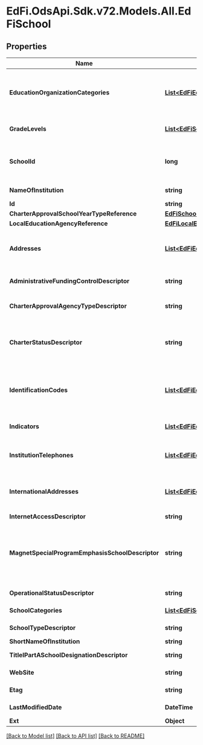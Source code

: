 # EdFi.OdsApi.Sdk.v72.Models.All.EdFiSchool

## Properties

Name | Type | Description | Notes
------------ | ------------- | ------------- | -------------
**EducationOrganizationCategories** | [**List&lt;EdFiEducationOrganizationCategory&gt;**](EdFiEducationOrganizationCategory.md) | An unordered collection of educationOrganizationCategories. The classification of the education agency within the geographic boundaries of a state according to the level of administrative and operational control granted by the state. | 
**GradeLevels** | [**List&lt;EdFiSchoolGradeLevel&gt;**](EdFiSchoolGradeLevel.md) | An unordered collection of schoolGradeLevels. The grade levels served at the school. | 
**SchoolId** | **long** | The identifier assigned to a school. It must be distinct from any other identifier assigned to educational organizations, such as a LocalEducationAgencyId, to prevent duplication. | 
**NameOfInstitution** | **string** | The full, legally accepted name of the institution. | 
**Id** | **string** |  | [optional] 
**CharterApprovalSchoolYearTypeReference** | [**EdFiSchoolYearTypeReference**](EdFiSchoolYearTypeReference.md) |  | [optional] 
**LocalEducationAgencyReference** | [**EdFiLocalEducationAgencyReference**](EdFiLocalEducationAgencyReference.md) |  | [optional] 
**Addresses** | [**List&lt;EdFiEducationOrganizationAddress&gt;**](EdFiEducationOrganizationAddress.md) | An unordered collection of educationOrganizationAddresses. The set of elements that describes an address for the education entity, including the street address, city, state, ZIP code, and ZIP code + 4. | [optional] 
**AdministrativeFundingControlDescriptor** | **string** | The type of education institution as classified by its funding source, for example public or private. | [optional] 
**CharterApprovalAgencyTypeDescriptor** | **string** | The type of agency that approved the establishment or continuation of a charter school. | [optional] 
**CharterStatusDescriptor** | **string** | A school or agency providing free public elementary or secondary education to eligible students under a specific charter granted by the state legislature or other appropriate authority and designated by such authority to be a charter school. | [optional] 
**IdentificationCodes** | [**List&lt;EdFiEducationOrganizationIdentificationCode&gt;**](EdFiEducationOrganizationIdentificationCode.md) | An unordered collection of educationOrganizationIdentificationCodes. A unique number or alphanumeric code assigned to an education organization by a school, school system, a state, or other agency or entity. | [optional] 
**Indicators** | [**List&lt;EdFiEducationOrganizationIndicator&gt;**](EdFiEducationOrganizationIndicator.md) | An unordered collection of educationOrganizationIndicators. An indicator or metric of an education organization. | [optional] 
**InstitutionTelephones** | [**List&lt;EdFiEducationOrganizationInstitutionTelephone&gt;**](EdFiEducationOrganizationInstitutionTelephone.md) | An unordered collection of educationOrganizationInstitutionTelephones. The 10-digit telephone number, including the area code, for the education entity. | [optional] 
**InternationalAddresses** | [**List&lt;EdFiEducationOrganizationInternationalAddress&gt;**](EdFiEducationOrganizationInternationalAddress.md) | An unordered collection of educationOrganizationInternationalAddresses. The set of elements that describes the international physical location of the education entity. | [optional] 
**InternetAccessDescriptor** | **string** | The type of Internet access available. | [optional] 
**MagnetSpecialProgramEmphasisSchoolDescriptor** | **string** | A school that has been designed: 1) to attract students of different racial/ethnic backgrounds for the purpose of reducing, preventing, or eliminating racial isolation; and/or 2) to provide an academic or social focus on a particular theme (e.g., science/math, performing arts, gifted/talented, or foreign language). | [optional] 
**OperationalStatusDescriptor** | **string** | The current operational status of the education organization (e.g., active, inactive). | [optional] 
**SchoolCategories** | [**List&lt;EdFiSchoolCategory&gt;**](EdFiSchoolCategory.md) | An unordered collection of schoolCategories. The one or more categories of school. | [optional] 
**SchoolTypeDescriptor** | **string** | The type of education institution as classified by its primary focus. | [optional] 
**ShortNameOfInstitution** | **string** | A short name for the institution. | [optional] 
**TitleIPartASchoolDesignationDescriptor** | **string** | Denotes the Title I Part A designation for the school. | [optional] 
**WebSite** | **string** | The public web site address (URL) for the education organization. | [optional] 
**Etag** | **string** | A unique system-generated value that identifies the version of the resource. | [optional] 
**LastModifiedDate** | **DateTime** | The date and time the resource was last modified. | [optional] 
**Ext** | **Object** | Extensions to the School entity. | [optional] 

[[Back to Model list]](../../README.md#documentation-for-models) [[Back to API list]](../../README.md#documentation-for-api-endpoints) [[Back to README]](../../README.md)

